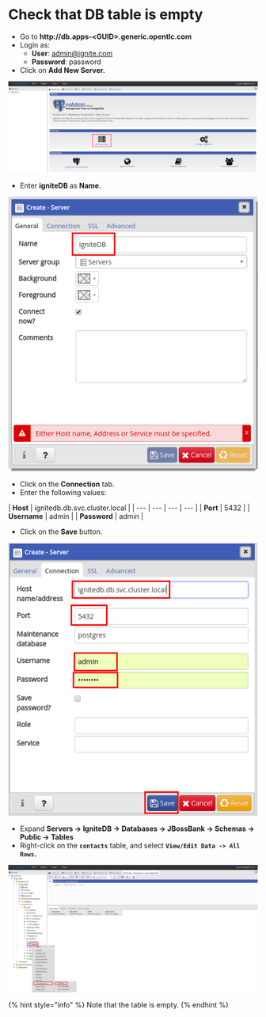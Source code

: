 # Check that DB table is empty

* Go to **http://db.apps-&lt;GUID&gt;.generic.opentlc.com**
* Login as:
  * **User**: admin@ignite.com
  * **Password**: password
* Click on  **Add New Server.**

![](../../.gitbook/assets/image%20%2872%29.png)

* Enter **igniteDB** as **Name.**

![](../../.gitbook/assets/image%20%2884%29.png)

* Click on the **Connection** tab.
* Enter the following values:

| **Host** | ignitedb.db.svc.cluster.local |
| --- | --- | --- | --- |
| **Port** | 5432 |
| **Username** | admin |
| **Password** | admin |

* Click on the **Save** button.

![](../../.gitbook/assets/image%20%2852%29.png)

* Expand **Servers -&gt; IgniteDB -&gt; Databases -&gt; JBossBank -&gt; Schemas -&gt; Public -&gt; Tables**
* Right-click on the **`contacts`** table, and select **`View/Edit Data -> All Rows`.**

![](../../.gitbook/assets/image%20%28156%29.png)

{% hint style="info" %}
Note that the table is empty.
{% endhint %}



